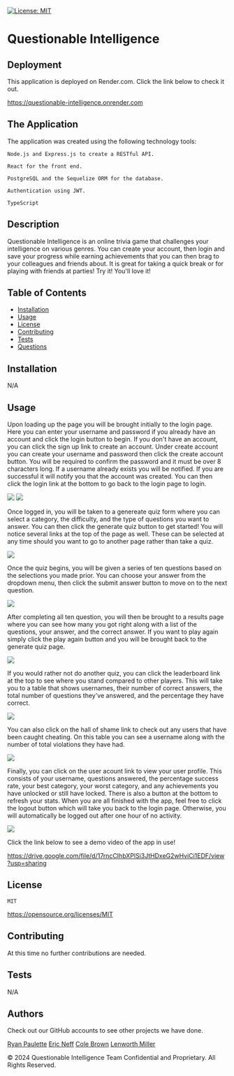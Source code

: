 [![License: MIT](https://img.shields.io/badge/License-MIT-yellow.svg)](https://opensource.org/licenses/MIT)

# Questionable Intelligence

## Deployment

This application is deployed on Render.com. Click the link below to check it out.

https://questionable-intelligence.onrender.com

## The Application

The application was created using the following technology tools: 

    Node.js and Express.js to create a RESTful API.

    React for the front end.

    PostgreSQL and the Sequelize ORM for the database.

    Authentication using JWT.

    TypeScript

## Description
Questionable Intelligence is an online trivia game that challenges your intelligence on various genres. You can create your account, then login and save your progress while earning achievements that you can then brag to your colleagues and friends about. It is great for taking a quick break or for playing with friends at parties!
Try it! You'll love it!

## Table of Contents
- [Installation](#installation)
- [Usage](#usage)
- [License](#license)
- [Contributing](#contributing)
- [Tests](#tests)
- [Questions](#questions)

## Installation
N/A

## Usage

Upon loading up the page you will be brought initially to the login page. Here you can enter your username and password if you already have an account and click the login button to begin. If you don't have an account, you can click the sign up link to create an account. Under create account you can create your username and password then click the create account button. You will be required to confirm the password and it must be over 8 characters long. If a username already exists you will be notified.  If you are successful it will notify you that the account was created. You can then click the login link at the bottom to go back to the login page to login.

![](./public/images/login-screenshot.jpg)
![](./public/images/create-account-screenshot.jpg)

Once logged in, you will be taken to a genereate quiz form where you can select a category, the difficulty, and the type of questions you want to answer. You can then click the generate quiz button to get started! You will notice several links at the top of the page as well. These can be selected at any time should you want to go to another page rather than take a quiz.

![](./public/images/form-screenshot.jpg)

Once the quiz begins, you will be given a series of ten questions based on the selections you made prior. You can choose your answer from the dropdown menu, then click the submit answer button to move on to the next question.

![](./public/images/questions-screenshot.jpg)

After completing all ten question, you will then be brought to a results page where you can see how many you got right along with a list of the questions, your answer, and the correct answer. If you want to play again simply click the play again button and you will be brought back to the generate quiz page.

![](./public/images/results-screenshot.jpg)

If you would rather not do another quiz, you can click the leaderboard link at the top to see where you stand compared to other players. This will take you to a table that shows usernames, their number of correct answers, the total number of questions they've answered, and the percentage they have correct. 

![](./public/images/leaderboard-screenshot.jpg)

You can also click on the hall of shame link to check out any users that have been caught cheating. On this table you can see a username along with the number of total violations they have had.

![](./public/images/hallofshame-screenshot.jpg)

Finally, you can click on the user acount link to view your user profile. This consists of your username, questions answered, the percentage success rate, your best category, your worst category, and any achievements you have unlocked or still have locked. There is also a button at the bottom to refresh your stats. When you are all finished with the app, feel free to click the logout button which will take you back to the login page. Otherwise, you will automatically be logged out after one hour of no activity.

![](./public/images/useraccount-screenshot.jpg)

Click the link below to see a demo video of the app in use!

https://drive.google.com/file/d/17rncCIhbXPlSi3JtHDxeG2wHviCi1EDF/view?usp=sharing

  ## License
    MIT
    
  https://opensource.org/licenses/MIT



## Contributing
At this time no further contributions are needed.

## Tests
N/A

## Authors

Check out our GitHub accounts to see other projects we have done.

[Ryan Paulette](https://github.com/pauletters)
[Eric Neff](https://github.com/eric7string)
[Cole Brown](https://github.com/cbrow089)
[Lenworth Miller](https://github.com/lenworth425)



© 2024 Questionable Intelligence Team Confidential and Proprietary. All Rights Reserved.
